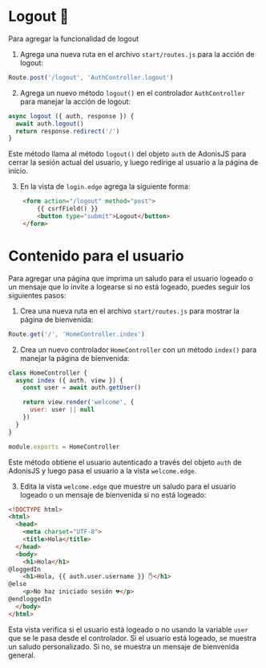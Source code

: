 # Logout 🔐

Para agregar la funcionalidad de logout

1. Agrega una nueva ruta en el archivo `start/routes.js` para la acción de logout:

```js
Route.post('/logout', 'AuthController.logout')
```

2. Agrega un nuevo método `logout()` en el controlador `AuthController` para manejar la acción de logout:

```js
async logout ({ auth, response }) {
  await auth.logout()
  return response.redirect('/')
}
```

Este método llama al método `logout()` del objeto `auth` de AdonisJS para cerrar la sesión actual del usuario, y luego redirige al usuario a la página de inicio.

3. En la vista de `login.edge` agrega la siguiente forma:

```html
    <form action="/logout" method="post">
        {{ csrfField() }}
        <button type="submit">Logout</button>
    </form>
```

# Contenido para el usuario

Para agregar una página que imprima un saludo para el usuario logeado o un mensaje que lo invite a logearse si no está logeado, puedes seguir los siguientes pasos:

1. Crea una nueva ruta en el archivo `start/routes.js` para mostrar la página de bienvenida:

```javascript
Route.get('/', 'HomeController.index')
```

2. Crea un nuevo controlador `HomeController` con un método `index()` para manejar la página de bienvenida:

```javascript
class HomeController {
  async index ({ auth, view }) {
    const user = await auth.getUser()

    return view.render('welcome', {
      user: user || null
    })
  }
}

module.exports = HomeController
```

Este método obtiene el usuario autenticado a través del objeto `auth` de AdonisJS y luego pasa el usuario a la vista `welcome.edge`.

3. Edita la vista `welcome.edge` que muestre un saludo para el usuario logeado o un mensaje de bienvenida si no está logeado:

```html
<!DOCTYPE html>
<html>
  <head>
    <meta charset="UTF-8">
    <title>Hola</title>
  </head>
  <body>
    <h1>Hola</h1>
@loggedIn
    <h1>Hola, {{ auth.user.username }} ✋</h1>
@else
    <p>No haz iniciado sesión 💔</p>
@endloggedIn
  </body>
</html>
```

Esta vista verifica si el usuario está logeado o no usando la variable `user` que se le pasa desde el controlador. Si el usuario está logeado, se muestra un saludo personalizado. Si no, se muestra un mensaje de bienvenida general.

